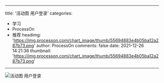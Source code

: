 
---
title: '活动图 用户登录'
categories: 
 - 学习
 - ProcessOn
 - 推荐
headimg: 'https://img.processon.com/chart_image/thumb/55694883e4b05ba12a287b73.png'
author: ProcessOn
comments: false
date: 2021-12-26 14:21:36
thumbnail: 'https://img.processon.com/chart_image/thumb/55694883e4b05ba12a287b73.png'
---

<div>   
<img class="thumb" alt="活动图 用户登录" src="https://img.processon.com/chart_image/thumb/55694883e4b05ba12a287b73.png" referrerpolicy="no-referrer">
<p></p>  
</div>
            